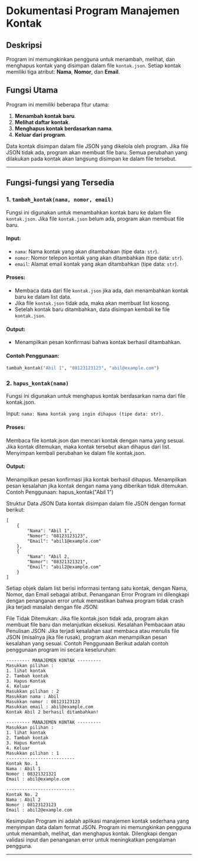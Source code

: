 # Dokumentasi Program Manajemen Kontak

## Deskripsi
Program ini memungkinkan pengguna untuk menambah, melihat, dan menghapus kontak yang disimpan dalam file `kontak.json`. Setiap kontak memiliki tiga atribut: **Nama**, **Nomor**, dan **Email**.

## Fungsi Utama
Program ini memiliki beberapa fitur utama:
1. **Menambah kontak baru**.
2. **Melihat daftar kontak**.
3. **Menghapus kontak berdasarkan nama**.
4. **Keluar dari program**.

Data kontak disimpan dalam file JSON yang dikelola oleh program. Jika file JSON tidak ada, program akan membuat file baru. Semua perubahan yang dilakukan pada kontak akan langsung disimpan ke dalam file tersebut.

---

## Fungsi-fungsi yang Tersedia

### 1. `tambah_kontak(nama, nomor, email)`
Fungsi ini digunakan untuk menambahkan kontak baru ke dalam file `kontak.json`. Jika file `kontak.json` belum ada, program akan membuat file baru.

#### Input:
- `nama`: Nama kontak yang akan ditambahkan (tipe data: `str`).
- `nomor`: Nomor telepon kontak yang akan ditambahkan (tipe data: `str`).
- `email`: Alamat email kontak yang akan ditambahkan (tipe data: `str`).

#### Proses:
- Membaca data dari file `kontak.json` jika ada, dan menambahkan kontak baru ke dalam list data.
- Jika file `kontak.json` tidak ada, maka akan membuat list kosong.
- Setelah kontak baru ditambahkan, data disimpan kembali ke file `kontak.json`.

#### Output:
- Menampilkan pesan konfirmasi bahwa kontak berhasil ditambahkan.

#### Contoh Penggunaan:
```python
tambah_kontak("Abil 1", "08123123123", "abil@example.com")
```

### 2. `hapus_kontak(nama)`
Fungsi ini digunakan untuk menghapus kontak berdasarkan nama dari file kontak.json.

Input:
```nama: Nama kontak yang ingin dihapus (tipe data: str).```
#### Proses:
Membaca file kontak.json dan mencari kontak dengan nama yang sesuai.
Jika kontak ditemukan, maka kontak tersebut akan dihapus dari list.
Menyimpan kembali perubahan ke dalam file kontak.json.
#### Output:
Menampilkan pesan konfirmasi jika kontak berhasil dihapus.
Menampilkan pesan kesalahan jika kontak dengan nama yang diberikan tidak ditemukan.
Contoh Penggunaan:
hapus_kontak("Abil 1")

Struktur Data JSON
Data kontak disimpan dalam file JSON dengan format berikut:
```
[
    {
        "Nama": "Abil 1",
        "Nomor": "08123123123",
        "Email": "abil1@example.com"
    },
    {
        "Nama": "Abil 2,
        "Nomor": "08321321321",
        "Email": "abil2@example.com"
    }
]
```
Setiap objek dalam list berisi informasi tentang satu kontak, dengan Nama, Nomor, dan Email sebagai atribut.
Penanganan Error
Program ini dilengkapi dengan penanganan error untuk memastikan bahwa program tidak crash jika terjadi masalah dengan file JSON:

File Tidak Ditemukan: Jika file kontak.json tidak ada, program akan membuat file baru dan melanjutkan eksekusi.
Kesalahan Pembacaan atau Penulisan JSON: Jika terjadi kesalahan saat membaca atau menulis file JSON (misalnya jika file rusak), program akan menampilkan pesan kesalahan yang sesuai.
Contoh Penggunaan
Berikut adalah contoh penggunaan program ini secara keseluruhan:
```
--------- MANAJEMEN KONTAK ---------
Masukkan pilihan : 
1. lihat kontak
2. Tambah kontak 
3. Hapus Kontak
4. Keluar
Masukkan pilihan : 2
Masukkan nama : Abil
Masukkan nomor : 08123123123
Masukkan email : abil@example.com
Kontak Abil 2 berhasil ditambahkan!

--------- MANAJEMEN KONTAK ---------
Masukkan pilihan : 
1. lihat kontak
2. Tambah kontak 
3. Hapus Kontak
4. Keluar
Masukkan pilihan : 1
--------------------------
Kontak No. 1
Nama : Abil 1
Nomor : 08321321321
Email : abil@example.com

--------------------------
Kontak No. 2
Nama : Abil 2
Nomor : 08123123123
Email : abil2@example.com
```
Kesimpulan
Program ini adalah aplikasi manajemen kontak sederhana yang menyimpan data dalam format JSON. Program ini memungkinkan pengguna untuk menambah, melihat, dan menghapus kontak. Dilengkapi dengan validasi input dan penanganan error untuk meningkatkan pengalaman pengguna.


---
